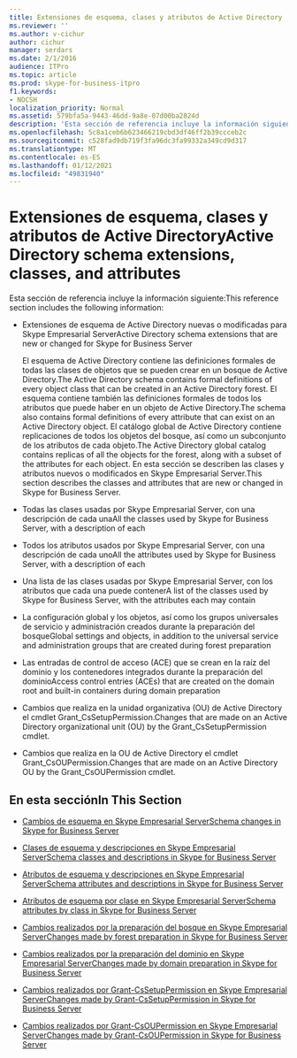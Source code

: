 ```yaml
---
title: Extensiones de esquema, clases y atributos de Active Directory
ms.reviewer: ''
ms.author: v-cichur
author: cichur
manager: serdars
ms.date: 2/1/2016
audience: ITPro
ms.topic: article
ms.prod: skype-for-business-itpro
f1.keywords:
- NOCSH
localization_priority: Normal
ms.assetid: 579bfa5a-9443-46dd-9a8e-07d00ba2824d
description: 'Esta sección de referencia incluye la información siguiente:'
ms.openlocfilehash: 5c8a1ceb6b623466219cbd3df46ff2b39ccceb2c
ms.sourcegitcommit: c528fad9db719f3fa96dc3fa99332a349cd9d317
ms.translationtype: MT
ms.contentlocale: es-ES
ms.lasthandoff: 01/12/2021
ms.locfileid: "49831940"
---
```

# <a name="active-directory-schema-extensions-classes-and-attributes"></a><span data-ttu-id="659bb-103">Extensiones de esquema, clases y atributos de Active Directory</span><span class="sxs-lookup"><span data-stu-id="659bb-103">Active Directory schema extensions, classes, and attributes</span></span>
 
<span data-ttu-id="659bb-104">Esta sección de referencia incluye la información siguiente:</span><span class="sxs-lookup"><span data-stu-id="659bb-104">This reference section includes the following information:</span></span> 
  
- <span data-ttu-id="659bb-105">Extensiones de esquema de Active Directory nuevas o modificadas para Skype Empresarial Server</span><span class="sxs-lookup"><span data-stu-id="659bb-105">Active Directory schema extensions that are new or changed for Skype for Business Server</span></span>
    
    <span data-ttu-id="659bb-106">El esquema de Active Directory contiene las definiciones formales de todas las clases de objetos que se pueden crear en un bosque de Active Directory.</span><span class="sxs-lookup"><span data-stu-id="659bb-106">The Active Directory schema contains formal definitions of every object class that can be created in an Active Directory forest.</span></span> <span data-ttu-id="659bb-107">El esquema contiene también las definiciones formales de todos los atributos que puede haber en un objeto de Active Directory.</span><span class="sxs-lookup"><span data-stu-id="659bb-107">The schema also contains formal definitions of every attribute that can exist on an Active Directory object.</span></span> <span data-ttu-id="659bb-108">El catálogo global de Active Directory contiene replicaciones de todos los objetos del bosque, así como un subconjunto de los atributos de cada objeto.</span><span class="sxs-lookup"><span data-stu-id="659bb-108">The Active Directory global catalog contains replicas of all the objects for the forest, along with a subset of the attributes for each object.</span></span> <span data-ttu-id="659bb-109">En esta sección se describen las clases y atributos nuevos o modificados en Skype Empresarial Server.</span><span class="sxs-lookup"><span data-stu-id="659bb-109">This section describes the classes and attributes that are new or changed in Skype for Business Server.</span></span>
    
- <span data-ttu-id="659bb-110">Todas las clases usadas por Skype Empresarial Server, con una descripción de cada una</span><span class="sxs-lookup"><span data-stu-id="659bb-110">All the classes used by Skype for Business Server, with a description of each</span></span>
    
- <span data-ttu-id="659bb-111">Todos los atributos usados por Skype Empresarial Server, con una descripción de cada uno</span><span class="sxs-lookup"><span data-stu-id="659bb-111">All the attributes used by Skype for Business Server, with a description of each</span></span>
    
- <span data-ttu-id="659bb-112">Una lista de las clases usadas por Skype Empresarial Server, con los atributos que cada una puede contener</span><span class="sxs-lookup"><span data-stu-id="659bb-112">A list of the classes used by Skype for Business Server, with the attributes each may contain</span></span>
    
- <span data-ttu-id="659bb-113">La configuración global y los objetos, así como los grupos universales de servicio y administración creados durante la preparación del bosque</span><span class="sxs-lookup"><span data-stu-id="659bb-113">Global settings and objects, in addition to the universal service and administration groups that are created during forest preparation</span></span>
    
- <span data-ttu-id="659bb-114">Las entradas de control de acceso (ACE) que se crean en la raíz del dominio y los contenedores integrados durante la preparación del dominio</span><span class="sxs-lookup"><span data-stu-id="659bb-114">Access control entries (ACEs) that are created on the domain root and built-in containers during domain preparation</span></span>
    
- <span data-ttu-id="659bb-115">Cambios que realiza en la unidad organizativa (OU) de Active Directory el cmdlet Grant_CsSetupPermission.</span><span class="sxs-lookup"><span data-stu-id="659bb-115">Changes that are made on an Active Directory organizational unit (OU) by the Grant_CsSetupPermission cmdlet.</span></span>
    
- <span data-ttu-id="659bb-116">Cambios que realiza en la OU de Active Directory el cmdlet Grant_CsOUPermission.</span><span class="sxs-lookup"><span data-stu-id="659bb-116">Changes that are made on an Active Directory OU by the Grant_CsOUPermission cmdlet.</span></span>
    
## <a name="in-this-section"></a><span data-ttu-id="659bb-117">En esta sección</span><span class="sxs-lookup"><span data-stu-id="659bb-117">In This Section</span></span>

- [<span data-ttu-id="659bb-118">Cambios de esquema en Skype Empresarial Server</span><span class="sxs-lookup"><span data-stu-id="659bb-118">Schema changes in Skype for Business Server</span></span>](schema-changes.md)
    
- [<span data-ttu-id="659bb-119">Clases de esquema y descripciones en Skype Empresarial Server</span><span class="sxs-lookup"><span data-stu-id="659bb-119">Schema classes and descriptions in Skype for Business Server</span></span>](schema-classes-and-descriptions.md)
    
- [<span data-ttu-id="659bb-120">Atributos de esquema y descripciones en Skype Empresarial Server</span><span class="sxs-lookup"><span data-stu-id="659bb-120">Schema attributes and descriptions in Skype for Business Server</span></span>](schema-attributes-and-descriptions.md)
    
- [<span data-ttu-id="659bb-121">Atributos de esquema por clase en Skype Empresarial Server</span><span class="sxs-lookup"><span data-stu-id="659bb-121">Schema attributes by class in Skype for Business Server</span></span>](schema-attributes-by-class.md)
    
- [<span data-ttu-id="659bb-122">Cambios realizados por la preparación del bosque en Skype Empresarial Server</span><span class="sxs-lookup"><span data-stu-id="659bb-122">Changes made by forest preparation in Skype for Business Server</span></span>](changes-made-by-forest-preparation.md)
    
- [<span data-ttu-id="659bb-123">Cambios realizados por la preparación del dominio en Skype Empresarial Server</span><span class="sxs-lookup"><span data-stu-id="659bb-123">Changes made by domain preparation in Skype for Business Server</span></span>](changes-made-by-domain-preparation.md)
    
- [<span data-ttu-id="659bb-124">Cambios realizados por Grant-CsSetupPermission en Skype Empresarial Server</span><span class="sxs-lookup"><span data-stu-id="659bb-124">Changes made by Grant-CsSetupPermission in Skype for Business Server</span></span>](changes-made-by-grant-cssetuppermission.md)
    
- [<span data-ttu-id="659bb-125">Cambios realizados por Grant-CsOUPermission en Skype Empresarial Server</span><span class="sxs-lookup"><span data-stu-id="659bb-125">Changes made by Grant-CsOUPermission in Skype for Business Server</span></span>](changes-made-by-grant-csoupermission.md)
    

